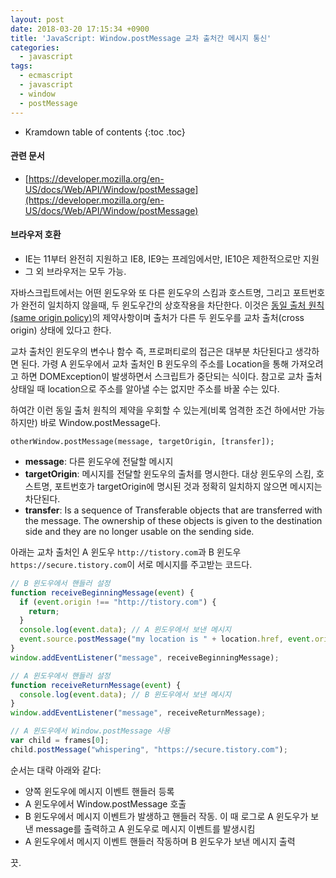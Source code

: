 ```yaml
---
layout: post
date: 2018-03-20 17:15:34 +0900
title: 'JavaScript: Window.postMessage 교차 출처간 메시지 통신'
categories:
  - javascript
tags:
  - ecmascript
  - javascript
  - window
  - postMessage
---
```


* Kramdown table of contents
{:toc .toc}

#### 관련 문서

- [https://developer.mozilla.org/en-US/docs/Web/API/Window/postMessage](https://developer.mozilla.org/en-US/docs/Web/API/Window/postMessage)

#### 브라우저 호환

- IE는 11부터 완전히 지원하고 IE8, IE9는 프레임에서만, IE10은 제한적으로만 지원
- 그 외 브라우저는 모두 가능.


자바스크립트에서는 어떤 윈도우와 또 다른 윈도우의 스킴과 호스트명, 그리고 포트번호가 완전히 일치하지 않을때, 두 윈도우간의 상호작용을 차단한다. 이것은 [동일 출처 원칙(same origin policy)](https://developer.mozilla.org/ko/docs/Web/Security/Same-origin_policy)의 제약사항이며 출처가 다른 두 윈도우를 교차 출처(cross origin) 상태에 있다고 한다.

교차 출처인 윈도우의 변수나 함수 즉, 프로퍼티로의 접근은 대부분 차단된다고 생각하면 된다. 가령 A 윈도우에서 교차 출처인 B 윈도우의 주소를 Location을 통해 가져오려고 하면 DOMException이 발생하면서 스크립트가 중단되는 식이다. 참고로 교차 출처 상태일 때 location으로 주소를 알아낼 수는 없지만 주소를 바꿀 수는 있다.

하여간 이런 동일 출처 원칙의 제약을 우회할 수 있는게(비록 엄격한 조건 하에서만 가능하지만) 바로 Window.postMessage다.

```
otherWindow.postMessage(message, targetOrigin, [transfer]);
```

- **message**: 다른 윈도우에 전달할 메시지
- **targetOrigin**: 메시지를 전달할 윈도우의 출처를 명시한다. 대상 윈도우의 스킴, 호스트명, 포트번호가 targetOrigin에 명시된 것과 정확히 일치하지 않으면 메시지는 차단된다.
- **transfer**: Is a sequence of Transferable objects that are transferred with the message. The ownership of these objects is given to the destination side and they are no longer usable on the sending side.

아래는 교차 출처인 A 윈도우 `http://tistory.com`과 B 윈도우 `https://secure.tistory.com`이 서로 메시지를 주고받는 코드다.

```js
// B 윈도우에서 핸들러 설정
function receiveBeginningMessage(event) {
  if (event.origin !== "http://tistory.com") {
    return;
  }
  console.log(event.data); // A 윈도우에서 보낸 메시지
  event.source.postMessage("my location is " + location.href, event.origin);
}
window.addEventListener("message", receiveBeginningMessage);
```

```js
// A 윈도우에서 핸들러 설정
function receiveReturnMessage(event) {
  console.log(event.data); // B 윈도우에서 보낸 메시지
}
window.addEventListener("message", receiveReturnMessage);
```

```js
// A 윈도우에서 Window.postMessage 사용
var child = frames[0];
child.postMessage("whispering", "https://secure.tistory.com");
```

순서는 대략 아래와 같다:
- 양쪽 윈도우에 메시지 이벤트 핸들러 등록
- A 윈도우에서 Window.postMessage 호출
- B 윈도우에서 메시지 이벤트가 발생하고 핸들러 작동. 이 때 로그로 A 윈도우가 보낸 message를 출력하고 A 윈도우로 메시지 이벤트를 발생시킴
- A 윈도우에서 메시지 이벤트 핸들러 작동하며 B 윈도우가 보낸 메시지 출력

끗.
